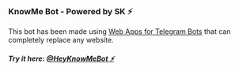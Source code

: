 ### KnowMe Bot - Powered by SK ⚡️

This bot has been made using [Web Apps for Telegram Bots](https://core.telegram.org/bots/webapps#designing-web-apps) that can completely replace any website.

##### Try it here: [@HeyKnowMeBot ⚡️](https://t.me/HeyKnowMeBot)